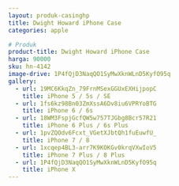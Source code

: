 ```yaml
---
layout: produk-casinghp
title: Dwight Howard iPhone Case
categories: apple

# Produk
product-title: Dwight Howard iPhone Case
harga: 90000
sku: hn-4142
image-drive: 1P4fQjD3NaqQO1SyMwXknWLnD5KyfO95q
gallery:
  - url: 19MC6KkqZn_79FrnMSexGGUxEXHijpopC
    title: iPhone 5 / 5s / SE
  - url: 1fs6kz98Bn03ZmXssA6Dv8iu6VPRYoBTG
    title: iPhone 6 / 6s
  - url: 18WM3FspjGcfQW5w757TJGbg8Bcr57R21
    title: iPhone 6 Plus / 6s Plus
  - url: 1pvZQOdv6Fcxt_VGetXJbtQh1fuEuwfU_
    title: iPhone 7 / 8
  - url: 1xcqep4BL3-arr7K9KOKGv0krqVXwIoV5
    title: iPhone 7 Plus / 8 Plus
  - url: 1P4fQjD3NaqQO1SyMwXknWLnD5KyfO95q
    title: iPhone X
---
```


